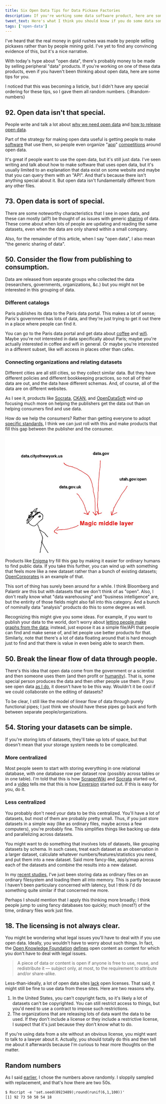 ```yaml
---
title: Six Open Data Tips for Data Pickaxe Factories
description: If you're working some data software product, here are some tips for you.
tweet_text: Here's what I think you should know if you do some data something and want to make money from open data.
tags: ['open-data']
---
```

I've heard that the real money in gold rushes was made by people selling
pickaxes rather than by people mining gold. I've yet to find any convincing
evidence of this, but it's a nice narrative.

With today's hype about "open data", there's probably money to be made by
selling peripheral "data" products. If you're working on one of these data
products, even if you haven't been thinking about open data, here are some
tips for you.

I noticed that this was becoming a listicle, but I didn't have any special
ordering for these tips, so I gave them all random numbers.
{:#random-numbers}

## 92. Open data isn't that special.
People write and talk a lot about
[why we need open data](http://opendatahandbook.org/en/why-open-data/) and 
[how to release open data](http://www.codeforamerica.org/09-24-2013/).

Part of the strategy for making open data useful is getting people to
make [software](http://youtu.be/6cRtbA_d4RI?t=12m40s) that use them,
so people even organize
"[app](http://nycbigapps.com/)" [competitions](http://opendatachallenge.org/)
around open data.

It's great if people want to use the open data, but it's still just data.
I've seen writing and talk about how to make software that uses open data,
but it's usually limited to an explanation that data exist on some website
and maybe that you can query them with an "API". And that's because there
isn't anything special about it. But open data isn't fundamentally different
from any other files.

## 73. Open data is sort of special.
There are some noteworthy characteristics that I see in open data, and these
can mostly (all?) be thought
of as issues with generic [sharing](/!/what-is-open-data) of data. These
come about when lots of people are updating and reading the same datasets,
even when the data are only shared within a small company.

Also, for the remainder of this article, when I say "open data", I also mean
"the generic sharing of data".

## 50. Consider the flow from publishing to consumption.
Data are released from separate groups who collected the data
(researchers, governments, organizations, &c.)
but you might not be interested in this grouping of data.

### Different catalogs
Paris publishes its data to the Paris data portal. This makes a lot of sense;
Paris's government has lots of data, and they're just trying to get it out there
in a place where people can find it.

You can go to the Paris data portal and get data about
[coffee](http://opendata.paris.fr/opendata/jsp/site/Portal.jsp?document_id=167&portlet_id=102) and
[wifi](http://opendata.paris.fr/opendata/jsp/site/Portal.jsp?document_id=125&portlet_id=106).
Maybe you're not interested in data specifically about Paris; maybe you're
actually interested in coffee and wifi in general. Or maybe you're interested
in a different subset, like wifi access in places other than cafes.

### Connecting organizations and relating datasets
Different cities are all still cities, so they collect similar data. But they
have different policies and different bookkeeping practices, so not all of their
data are out, and the data have different schemas. And, of course, all of the data
are on different websites.

As I see it, products like [Socrata](http://socrata.com), [CKAN](http://ckan.org),
and [OpenDataSoft](http://opendatasoft.com) wind up focusing much more on helping
the publishers get the data out than on helping consumers find and use data.

How do we help the consumers? Rather than getting everyone to adopt
[specific standards](http://www.w3.org/standards/semanticweb/data),
I think we can just roll with this and make products that fill this gap between
the publisher and the consumer.

![Magic middle layer for consumers](../data-about-open-data-talk-december-2-2013/unsilo.jpg)

Products like [Enigma](http://enigma.io) try fill this gap by making it easier
for ordinary humans to find public data. If you take this further, you can wind
up with something that feels more like a new dataset rather than a bunch of
existing datasets; [OpenCorporates](https://opencorporates.com) is an example of
that.

This sort of thing has surely been around for a while. I think Bloomberg and
Palantir are this but with datasets that we don't think of as "open". Also,
I don't really know what "data warehousing" and "business intelligence" are,
but the entirity of those fields might also fall into this category.
And a bunch of nominally data "analysis" products do this to some degree
as well.

Recognizing this might give you some ideas.
For example, if you want to publish your data to the world, don't worry
about [letting people make graphs from the data](/!/socrata-users); instead,
just expose it as a simple file/API that people can find and make sense of,
and let people use better products for that. Similarly, note that there's
a lot of data floating around that is hard enough just to find and that there
is value in even being able to search them.

## 50. Break the linear flow of data through people.
There's this idea that open data come from the government or a scientist and
then someone uses them
(and then profit or [humanity](http://www.youtube.com/watch?v=LijchWVlirc&html5=1)).
That is, some special person produces
the data and then other people use them. If you see open data
[as I do](/!/what-is-open-data), it doesn't have to be this way.
Wouldn't it be cool if we could collaborate on the editing of datasets?

To be clear, I still like the model of linear flow of data through purely
functional pipes; I just think we should have these pipes go back and forth
between separate people/organizations.

## 54. Storing your datasets can be simple.
If you're storing lots of datasets, they'll take up lots of space, but that doesn't
mean that your storage system needs to be complicated.

### More centralized
Most people seem to start with storing everything in one relational database,
with one database row per dataset row (possibly across tables or in one table).
I'm told that this is how [ScraperWiki](https://scraperwiki.com)
and [Socrata](https://socrata.com) started out,
and a [video](http://www.youtube.com/watch?v=CnurrM06oyM) tells me that this
is how [Exversion](https://exversion.com) started out.
If this is easy for you, do it.

### Less centralized
You probably don't need your data to be this centralized. You'll have a lot of
datasets, but most of them are probably pretty small. Thus, if you just store
datasets in a simple way (like as ordinary files, maybe across a few computers),
you're probably fine. This simplifies things like backing up data and
parallelizing across datasets.

You might want to do something that involves lots of datasets, like grouping
datasets by schema.
In such cases, treat each dataset as an observation in a larger dataset, calculate
whatever numbers/features/statistics you need, and put them into a new dataset.
Said more fancy-like, apply/map across each of the datasets and combine the
results into a new dataset.

In my [recent studies](/open-data), I've just been storing data as ordinary files on
an ordinary filesystem and loading them all into memory. This is partly because I
haven't been particulary concerned with latency, but I think I'd do something
quite similar if that concerned me more.

Perhaps I should mention that I apply this thinking more broadly; I think people
jump to using fancy databases too quickly; much (most?) of the time, ordinary files
work just fine.

## 18. The licensing is not always clear.
You might be wondering what legal issues you'll have to deal with if you use open data.
Ideally, you wouldn't have to worry about such things. In fact,
the [Open Knowledge Foundation](http://okfn.org/) [defines](http://opendefinition.org/)
open content as content for which you don't have to deal with legal issues.

> A piece of data or content is open if anyone is free to use, reuse, and redistribute it — subject only, at most, to the requirement to attribute and/or share-alike.

Less-than-ideally, a lot of open data sites [lack](/!/open-data-licensing) open licenses.
That said, it might still be fine to use data from these sites. Here are two reasons why.

1. In the United States, you can't copyright facts, so it's likely a lot of datasets
    can't be copyrighted. You can still restrict access to things, but you'd need to
    use a contract to impose such restrictions.
2. The organizations that are releasing lots of data want the data to be used.
    If they don't include a license or they include a restrictive license, I suspect
    that it's just because they don't know what to do.

If you're using data from a site without an obvious license, you might want to talk
to a lawyer about it. Actually, you should totally do this and then tell me about it
afterwards because I'm curious to hear more thoughts on the matter.

## Random numbers
As I said [earlier](#random-numbers), I chose the numbers above randomly.
I sloppily sampled with replacement, and that's how there are two 50s.

    $ Rscript -e 'set.seed(8923489);round(runif(6,1,100))'
    [1] 92 73 50 50 54 18
